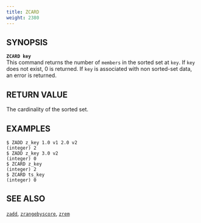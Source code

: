 ```yaml
---
title: ZCARD
weight: 2380
---
```


## SYNOPSIS
<b>`ZCARD key`</b><br>
This command returns the number of `members` in the sorted set at `key`. If `key` does not exist, 0 is returned.
If `key` is associated with non sorted-set data, an error is returned.

## RETURN VALUE

The cardinality of the sorted set.

## EXAMPLES
```
$ ZADD z_key 1.0 v1 2.0 v2
(integer) 2
$ ZADD z_key 3.0 v2
(integer) 0
$ ZCARD z_key 
(integer) 2
$ ZCARD ts_key 
(integer) 0
```
## SEE ALSO
[`zadd`](../zadd/), [`zrangebyscore`](../zrangebyscore/), [`zrem`](../zrem/)
